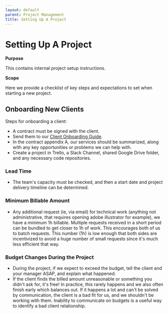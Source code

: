```yaml
---
layout: default
parent: Project Management
title: Setting Up A Project
---
```


# Setting Up A Project

**Purpose**

This contains internal project setup instructions.

**Scope**

Here we provide a checklist of key steps and expectations to set when starting a new project.

## Onboarding New Clients

Steps for onboarding a client:

-  A contract must be signed with the client.
-  Send them to our [Client Onboarding Guide](CLIENT_ONBOARDING.md).
-  In the contract appendix A, our services should be summarized, along
   with any key opportunities or problems we can help with.
-  Create a project in Trello, a Slack Channel, shared Google Drive folder, and any necessary code
   repositories.

### Lead Time

-  The team's capacity must be checked, and then a start date and project
   delivery timeline can be determined.

### Minimum Billable Amount

-  Any additional request (ie, via email) for technical work (anything
   not administrative, that requires opening adobe illustrator for
   example), we have a minimum 1h billable. Multiple requests received
   in a short period can be bundled to get closer to 1h of work. This
   encourages both of us to batch requests. This number (1h) is low
   enough that both sides are incentivized to avoid a huge number of
   small requests since it's much less efficient that way.

### Budget Changes During the Project

-  During the project, if we expect to exceed the budget, tell the
   client and your manager ASAP, and explain what happened.
-  If the client finds the billed amount unreasonable or something you
   didn't ask for, it's free! In practice, this rarely happens and we
   also often finish early which balances out. If it happens a lot and
   can't be solved by communication, the client is a bad fit for us, and
   we shouldn't be working with them. Inability to communicate on
   budgets is a useful way to identify a bad client relationship.
